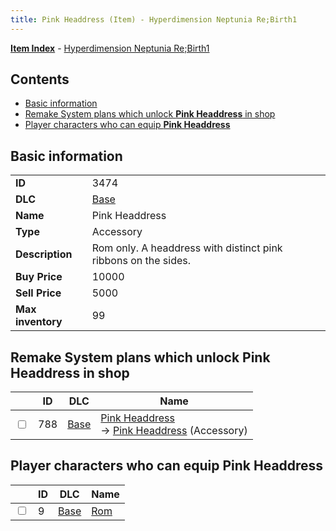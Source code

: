 ```yaml
---
title: Pink Headdress (Item) - Hyperdimension Neptunia Re;Birth1
---
```


[**Item Index**](/neptunia/rb1/item/index.html) - [Hyperdimension Neptunia Re;Birth1](/neptunia/rb1)

## Contents

- [Basic information](#basic-information)
- [Remake System plans which unlock **Pink Headdress** in shop](#remake-system-plans-which-unlock-pink-headdress-in-shop)
- [Player characters who can equip **Pink Headdress**](#player-characters-who-can-equip-pink-headdress)
## Basic information

|   |   |
| -- | -- |
| **ID** | 3474 |
| **DLC** | [Base](/neptunia/rb1/dlc/1-base.html) |
| **Name** | Pink Headdress |
| **Type** | Accessory |
| **Description** | Rom only. A headdress with distinct pink ribbons on the sides. |
| **Buy Price** | 10000 |
| **Sell Price** | 5000 |
| **Max inventory** | 99 |


## Remake System plans which unlock **Pink Headdress** in shop

|    | ID | DLC | Name |
| -- | -- | --- | ---- |
| <input type="checkbox" id="rb1-remake-1-788" class="trackbox" /> | 788 | [Base](/neptunia/rb1/dlc/1-base.html) | [Pink Headdress](/neptunia/rb1/remake/1-788-pink-headdress.html)<br /> → [Pink Headdress](/neptunia/rb1/item/1-3474-pink-headdress.html) (Accessory) |


## Player characters who can equip **Pink Headdress**

|    | ID | DLC | Name |
| -- | -- | --- | ---- |
| <input type="checkbox" id="rb1-player-1-9" class="trackbox" /> | 9 | [Base](/neptunia/rb1/dlc/1-base.html) | [Rom](/neptunia/rb1/player/1-9-rom.html) |
